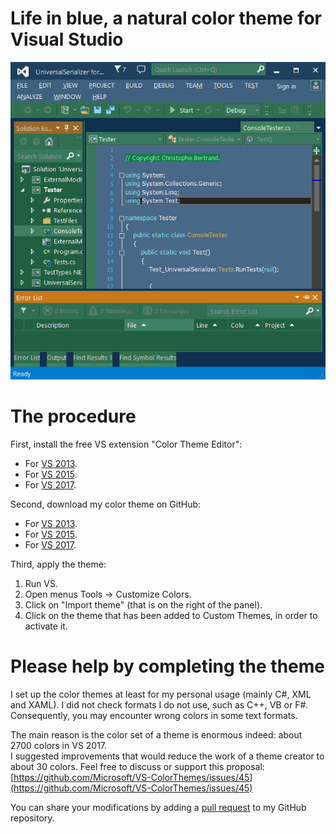 ﻿# Life in blue, a natural color theme for Visual Studio

![](https://raw.githubusercontent.com/ChrisBertrandDotNet/Programming-in-blue/master/Visual%20Studio/life_in_blue_Visual_Studio.png)

# The procedure

First, install the free VS extension "Color Theme Editor":

*   For [VS 2013](https://marketplace.visualstudio.com/items?itemName=MatthewJohnsonMSFT.VisualStudio2013ColorThemeEditor).
*   For [VS 2015](https://marketplace.visualstudio.com/items?itemName=VisualStudioProductTeam.VisualStudio2015ColorThemeEditor).
*   For [VS 2017](https://marketplace.visualstudio.com/items?itemName=VisualStudioPlatformTeam.VisualStudio2017ColorThemeEditor).

Second, download my color theme on GitHub:

*   For [VS 2013](https://github.com/ChrisBertrandDotNet/Programming-in-blue/raw/master/Visual%20Studio/VS2013-Life-in-blue.vstheme).
*   For [VS 2015](https://github.com/ChrisBertrandDotNet/Programming-in-blue/raw/master/Visual%20Studio/VS2015-Life-in-blue.vstheme).
*   For [VS 2017](https://github.com/ChrisBertrandDotNet/Programming-in-blue/raw/master/Visual%20Studio/VS2017-Life-in-blue.vstheme).

Third, apply the theme:

1.  Run VS.
2.  Open menus Tools → Customize Colors.
3.  Click on "Import theme" (that is on the right of the panel).
4.  Click on the theme that has been added to Custom Themes, in order to activate it.

# Please help by completing the theme

I set up the color themes at least for my personal usage (mainly C#, XML and XAML). I did not check formats I do not use, such as C++, VB or F#.  
Consequently, you may encounter wrong colors in some text formats.

The main reason is the color set of a theme is enormous indeed: about 2700 colors in VS 2017.  
I suggested improvements that would reduce the work of a theme creator to about 30 colors. Feel free to discuss or support this proposal:  
[https://github.com/Microsoft/VS-ColorThemes/issues/45](https://github.com/Microsoft/VS-ColorThemes/issues/45)

You can share your modifications by adding a [pull request](https://github.com/ChrisBertrandDotNet/Programming-in-blue/pulls) to my GitHub repository.